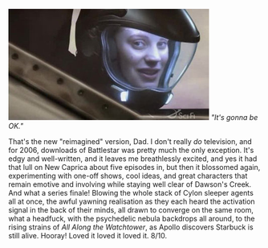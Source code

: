 <!--
.. title: Battlestar Galactica: Series 3
.. slug: battlestar-galactica-series-3
.. date: 2007-07-22 01:27:36-05:00
.. tags: TV
.. category: TV
.. link: 
.. description: 
.. type: text
-->


![](/files/2007/07/starbuck.jpg)
*"It's gonna be OK."*

That's the new "reimagined" version, Dad. I don't really *do*
television, and for 2006, downloads of Battlestar was pretty much the
only exception. It's edgy and well-written, and it leaves me
breathlessly excited, and yes it had that lull on New Caprica about five
episodes in, but then it blossomed again, experimenting with one-off
shows, cool ideas, and great characters that remain emotive and
involving while staying well clear of Dawson's Creek. And what a series
finale! Blowing the whole stack of Cylon sleeper agents all at once, the
awful yawning realisation as they each heard the activation signal in
the back of their minds, all drawn to converge on the same room, what a
headfuck, with the psychedelic nebula backdrops all around, to the
rising strains of *All Along the Watchtower*, as Apollo discovers
Starbuck is still alive. Hooray! Loved it loved it loved it. 8/10.